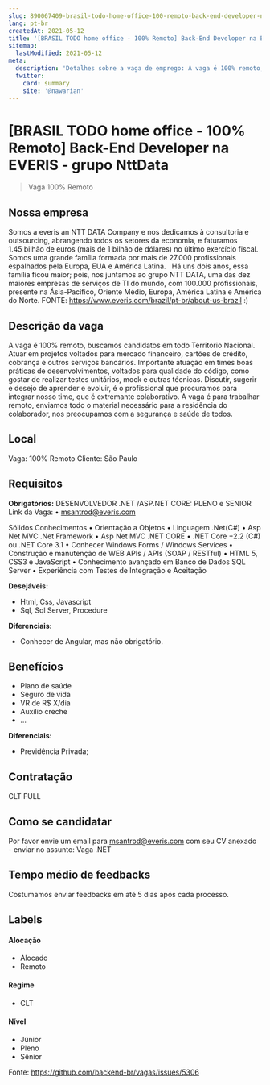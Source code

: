 ```yaml
---
slug: 890067409-brasil-todo-home-office-100-remoto-back-end-developer-na-everis-grupo-nttdata
lang: pt-br
createdAt: 2021-05-12
title: '[BRASIL TODO home office - 100% Remoto] Back-End Developer na EVERIS - grupo NttData - Vaga de Emprego'
sitemap:
  lastModified: 2021-05-12
meta:
  description: 'Detalhes sobre a vaga de emprego: A vaga é 100% remoto, buscamos candidatos em todo Territorio Nacional. Atuar em projetos voltados para mercado financeiro, cartões de crédito, cobrança e outros serviços bancários. Importante atuação em times boas práticas de desenvolvimentos, voltados para qualidade do código, como gostar de realizar testes unitários, mock e outras técnicas. Discutir, sugerir e desejo de aprender e evoluir, é o profissional que procuramos para integrar nosso time, que é extremante colaborativo. A vaga é para trabalhar remoto, enviamos todo o material necessário para a residência do colaborador, nos preocupamos com a segurança e saúde de todos.'
  twitter:
    card: summary
    site: '@nawarian'
---
```


# [BRASIL TODO home office - 100% Remoto] Back-End Developer na EVERIS - grupo NttData

<!-- 
==================================================
POR FAVOR, SÓ POSTE SE A VAGA FOR PARA BACK-END!

Não faça distinção de gênero no título da vaga.

Use: "Back-End Developer" ao invés de 
"Desenvolvedor Back-End" \o/

Exemplo: `[São Paulo] Back-End Developer @ NOME DA EMPRESA`
==================================================
-->
<!--
==================================================
Caso a vaga for remoto durante a pandemia deixar a linha abaixo
==================================================
-->
> Vaga 100% Remoto

## Nossa empresa

Somos a everis an NTT DATA Company e nos dedicamos à consultoria e outsourcing, abrangendo todos os setores da economia, e faturamos 1.45 bilhão de euros (mais de 1 bilhão de dólares) no último exercício fiscal. Somos uma grande família formada por mais de 27.000 profissionais espalhados pela Europa, EUA e América Latina.
 
Há uns dois anos, essa família ficou maior; pois, nos juntamos ao grupo NTT DATA, uma das dez maiores empresas de serviços de TI do mundo, com 100.000 profissionais, presente na Ásia-Pacífico, Oriente Médio, Europa, América Latina e América do Norte. 
FONTE: https://www.everis.com/brazil/pt-br/about-us-brazil  :)

## Descrição da vaga

A vaga é 100% remoto, buscamos candidatos em todo Territorio Nacional.
Atuar em projetos voltados para mercado financeiro, cartões de crédito, cobrança e outros serviços bancários. 
Importante atuação em times boas práticas de desenvolvimentos, voltados para qualidade do código, como gostar de realizar testes unitários, mock e outras técnicas. 
Discutir, sugerir e desejo de aprender e evoluir, é o profissional que procuramos para integrar nosso time, que é extremante colaborativo.
A vaga é para trabalhar remoto, enviamos todo o material necessário para a residência do colaborador, nos preocupamos com a segurança e saúde de todos.

## Local

Vaga: 100% Remoto
Cliente: São Paulo


## Requisitos

**Obrigatórios:**
DESENVOLVEDOR .NET /ASP.NET CORE: PLENO e SENIOR
Link da Vaga: 
	• msantrod@everis.com

Sólidos Conhecimentos
• Orientação a Objetos
• Linguagem .Net(C#)
• Asp Net MVC .Net Framework
• Asp Net MVC .NET CORE
• .NET Core +2.2 (C#) ou .NET Core 3.1
• Conhecer Windows Forms / Windows Services 
• Construção e manutenção de WEB APIs / APIs (SOAP / RESTful)
• HTML 5, CSS3 e JavaScript
• Conhecimento avançado em Banco de Dados SQL Server
• Experiência com Testes de Integração e Aceitação 
 

**Desejáveis:**
- Html, Css, Javascript
- Sql, Sql Server, Procedure

**Diferenciais:**
- Conhecer de Angular, mas não obrigatório. 

## Benefícios

- Plano de saúde
- Seguro de vida
- VR de R$ X/dia
- Auxílio creche
- ...

**Diferenciais:**
- Previdência Privada;

## Contratação

CLT FULL

## Como se candidatar

Por favor envie um email para msantrod@everis.com com seu CV anexado - enviar no assunto: Vaga .NET

## Tempo médio de feedbacks

Costumamos enviar feedbacks em até 5 dias após cada processo. 

## Labels
<!-- retire os labels que não fazem sentido à vaga -->

#### Alocação
- Alocado
- Remoto

#### Regime
- CLT 

#### Nível
- Júnior
- Pleno
- Sênior 




Fonte: https://github.com/backend-br/vagas/issues/5306